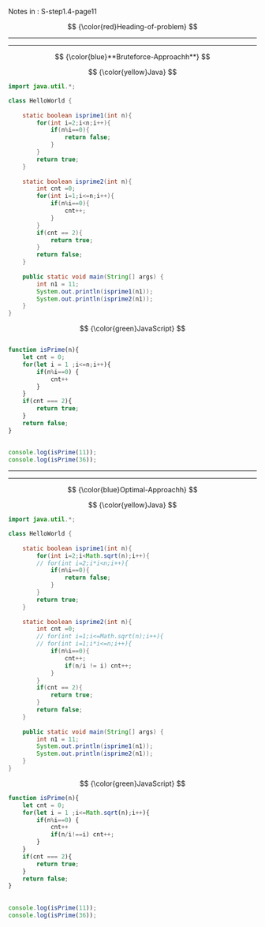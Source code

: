 Notes in : S-step1.4-page11

$$
{\color{red}Heading-of-problem}
$$

---

---

$$
{\color{blue}**Bruteforce-Approachh**}
$$

$$
{\color{yellow}Java}
$$

```java
import java.util.*;

class HelloWorld {
  
    static boolean isprime1(int n){
        for(int i=2;i<n;i++){
            if(n%i==0){
                return false;
            }
        }
        return true;
    }
  
    static boolean isprime2(int n){
        int cnt =0;
        for(int i=1;i<=n;i++){
            if(n%i==0){
                cnt++;
            }
        }
        if(cnt == 2){
            return true;
        }
        return false;
    }
  
    public static void main(String[] args) {
        int n1 = 11;
        System.out.println(isprime1(n1));
        System.out.println(isprime2(n1));
    }
}

```

$$
{\color{green}JavaScript}
$$

```javascript

function isPrime(n){
    let cnt = 0;
    for(let i = 1 ;i<=n;i++){
        if(n%i==0) {
            cnt++
        }
    }
    if(cnt === 2){
        return true;
    }
    return false;
}
  
  
console.log(isPrime(11));
console.log(isPrime(36));
```



---

---

$$
{\color{blue}Optimal-Approachh}
$$

$$
{\color{yellow}Java}
$$

```java
import java.util.*;

class HelloWorld {
  
    static boolean isprime1(int n){
        for(int i=2;i<Math.sqrt(n);i++){
        // for(int i=2;i*i<n;i++){
            if(n%i==0){
                return false;
            }
        }
        return true;
    }
  
    static boolean isprime2(int n){
        int cnt =0;
        // for(int i=1;i<=Math.sqrt(n);i++){
        // for(int i=1;i*i<=n;i++){
            if(n%i==0){
                cnt++;
                if(n/i != i) cnt++;
            }
        }
        if(cnt == 2){
            return true;
        }
        return false;
    }
  
    public static void main(String[] args) {
        int n1 = 11;
        System.out.println(isprime1(n1));
        System.out.println(isprime2(n1));
    }
}

```

$$
{\color{green}JavaScript}
$$

```javascript
function isPrime(n){
    let cnt = 0;
    for(let i = 1 ;i<=Math.sqrt(n);i++){
        if(n%i==0) {
            cnt++
            if(n/i!==i) cnt++;
        }
    }
    if(cnt === 2){
        return true;
    }
    return false;
}
  
  
console.log(isPrime(11));
console.log(isPrime(36));
```
